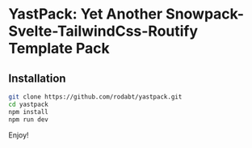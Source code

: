 # YastPack: Yet Another Snowpack-Svelte-TailwindCss-Routify Template Pack

## Installation 

```bash
git clone https://github.com/rodabt/yastpack.git
cd yastpack
npm install
npm run dev
```

Enjoy!
